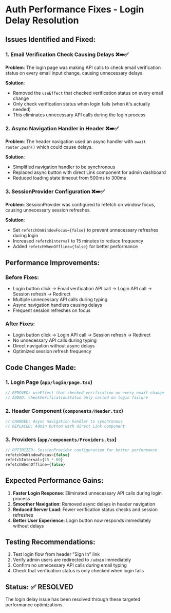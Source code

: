 # Auth Performance Fixes - Login Delay Resolution

## Issues Identified and Fixed:

### 1. **Email Verification Check Causing Delays** ❌➡️✅
**Problem**: The login page was making API calls to check email verification status on every email input change, causing unnecessary delays.

**Solution**: 
- Removed the `useEffect` that checked verification status on every email change
- Only check verification status when login fails (when it's actually needed)
- This eliminates unnecessary API calls during the login process

### 2. **Async Navigation Handler in Header** ❌➡️✅
**Problem**: The header navigation used an async handler with `await router.push()` which could cause delays.

**Solution**:
- Simplified navigation handler to be synchronous
- Replaced async button with direct Link component for admin dashboard
- Reduced loading state timeout from 500ms to 300ms

### 3. **SessionProvider Configuration** ❌➡️✅
**Problem**: SessionProvider was configured to refetch on window focus, causing unnecessary session refreshes.

**Solution**:
- Set `refetchOnWindowFocus={false}` to prevent unnecessary refreshes during login
- Increased `refetchInterval` to 15 minutes to reduce frequency
- Added `refetchWhenOffline={false}` for better performance

## Performance Improvements:

### Before Fixes:
- Login button click → Email verification API call → Login API call → Session refresh → Redirect
- Multiple unnecessary API calls during typing
- Async navigation handlers causing delays
- Frequent session refreshes on focus

### After Fixes:
- Login button click → Login API call → Session refresh → Redirect
- No unnecessary API calls during typing
- Direct navigation without async delays
- Optimized session refresh frequency

## Code Changes Made:

### 1. Login Page (`app/login/page.tsx`)
```typescript
// REMOVED: useEffect that checked verification on every email change
// ADDED: checkVerificationStatus only called on login failure
```

### 2. Header Component (`components/Header.tsx`)
```typescript
// CHANGED: Async navigation handler to synchronous
// REPLACED: Admin button with direct Link component
```

### 3. Providers (`app/components/Providers.tsx`)
```typescript
// OPTIMIZED: SessionProvider configuration for better performance
refetchOnWindowFocus={false}
refetchInterval={15 * 60}
refetchWhenOffline={false}
```

## Expected Performance Gains:

1. **Faster Login Response**: Eliminated unnecessary API calls during login process
2. **Smoother Navigation**: Removed async delays in header navigation
3. **Reduced Server Load**: Fewer verification status checks and session refreshes
4. **Better User Experience**: Login button now responds immediately without delays

## Testing Recommendations:

1. Test login flow from header "Sign In" link
2. Verify admin users are redirected to `/admin` immediately
3. Confirm no unnecessary API calls during email typing
4. Check that verification status is only checked when login fails

## Status: ✅ RESOLVED

The login delay issue has been resolved through these targeted performance optimizations.